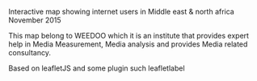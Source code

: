 Interactive map showing internet users in Middle east & north africa November 2015

This map belong to WEEDOO which it is an institute that provides expert help in Media Measurement, Media analysis and provides Media related consultancy.

Based on leafletJS and some plugin such leafletlabel 

